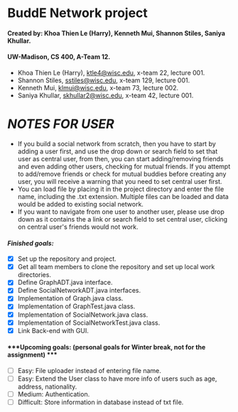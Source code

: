 # BuddE Network project
#### Created by: Khoa Thien Le (Harry), Kenneth Mui, Shannon Stiles, Saniya Khullar.
#### UW-Madison, CS 400, A-Team 12.
- Khoa Thien Le (Harry), ktle4@wisc.edu, x-team 22, lecture 001.
- Shannon Stiles, sstiles@wisc.edu, x-team 129, lecture 001.
- Kenneth Mui, klmui@wisc.edu, x-team 73, lecture 002.
- Saniya Khullar, skhullar2@wisc.edu, x-team 42, lecture 001.

# ***NOTES FOR USER***
- If you build a social network from scratch, then you have to start by adding a user first, and use the drop down or search field to set that user as central user, from then, you can start adding/removing friends and even adding other users, checking for mutual friends. If you attempt to add/remove friends or check for mutual buddies before creating any user, you will receive a warning that you need to set central user first.
- You can load file by placing it in the project directory and enter the file name, including the .txt extension. Multiple files can be loaded and data would be added to existing social network.
- If you want to navigate from one user to another user, please use drop down as it contains the a link or search field to set central user, clicking on central user's friends would not work.

#### ***Finished goals:***
- [X] Set up the repository and project.
- [X] Get all team members to clone the repository and set up local work directories.
- [X] Define GraphADT.java interface.
- [X] Define SocialNetworkADT.java interfaces.
- [X] Implementation of Graph.java class.
- [X] Implementation of GraphTest.java class.
- [X] Implementation of SocialNetwork.java class.
- [X] Implementation of SocialNetworkTest.java class.
- [X] Link Back-end with GUI.

#### ***Upcoming goals: (personal goals for Winter break, not for the assignment) ***
- [ ] Easy: File uploader instead of entering file name.
- [ ] Easy: Extend the User class to have more info of users such as age, address, nationality.
- [ ] Medium: Authentication.
- [ ] Difficult: Store information in database instead of txt file.
